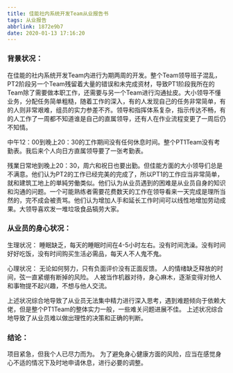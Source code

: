 ```yaml
---
title: 佳能社内系统开发Team从业报告书
tags: 从业报告
abbrlink: 1872e9b7
date: 2020-01-13 17:16:20
---
```


### 背景状况：
在佳能的社内系统开发Team内进行为期两周的开发。整个Team领导班子混乱，PT2阶段另一个Team残留着大量的错误和未完成资材，导致PT1阶段我所在的Team除了需要做本职工作，还需要与另一个Team进行沟通扯皮。大小领导不懂业务，分配任务简单粗糙，随着工作的深入，有的人发现自己的任务非常简单，有的人则非常艰难，组员的实力参差不齐。领导和指挥体系复杂，指示传达不畅，有的人工作了一周都不知道谁是自己的直属领导，还有人在作业流程变更了一周后仍不知情。
<!--more-->

中午12：00到晚上20：30的工作期间没有任何休息时间。整个PT1Team没有考勤表。我后来个人向日方直属领导要了一张考勤表。

残業日常地到晚上20：30，周六和祝日也要出勤。但佳能方面的大小领导们总是不满意。他们认为PT2的工作已经完美的完成了，所以PT1的工作应当非常简单，就和建筑工地上的単純労働类似。他们认为从业员遇到的困难是从业员自身的知识和沟通的问题。一个可能熟练者需要花费数天的工作在领导看来一天完成是理所当然的，完不成会被责骂。他们认为增加人手和延长工作时间可以线性地增加劳动成果。大领导喜欢发一堆垃圾食品犒劳大家。

### 从业员的身心状况：
生理状况：
睡眠缺乏，每天的睡眠时间在4-5小时左右。没有时间洗澡。没有时间好好吃饭，没有时间购买生活必需品，每天人不人鬼不鬼。

心理状况：
无论如何努力，只有负面评价没有正面反馈。
人的情绪缺乏释放的时间，弦一直紧绷有断掉的风险。
人被当作机器对待，身心麻木，逐渐变得对他人和事物提不起兴趣，不想与他人交流。

上述状况综合地导致了从业员无法集中精力进行深入思考，遇到难题倾向于依赖大佬，但是整个PT1Team的整体实力一般，一些难关问题进展不佳。
上述状况综合地导致了从业员难以做出理性的决策和正确的判断。

### 结论：
项目紧急，但我个人已尽力而为。
为了避免身心健康方面的风险，应当在感觉身心不适的情况下及时地申请休息，进行必要的调整。
